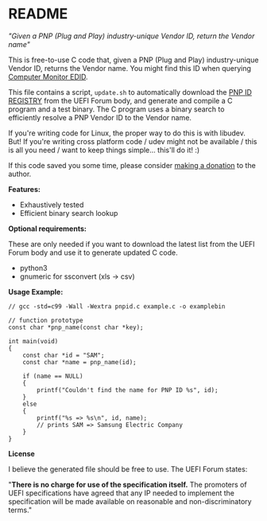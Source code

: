 README
======

*"Given a PNP (Plug and Play) industry-unique Vendor ID, return the Vendor name"*

This is free-to-use C code that, given a PNP (Plug and Play) industry-unique
Vendor ID, returns the Vendor name. You might find this ID when querying
[Computer Monitor EDID](https://en.wikipedia.org/wiki/Extended_Display_Identification_Data).

This file contains a script, `update.sh` to automatically download the
[PNP ID REGISTRY](http://www.uefi.org/pnp_id_list) from the UEFI Forum body,
and generate and compile a C program and a test binary. The C program uses
a binary search to efficiently resolve a PNP Vendor ID to the Vendor name.

If you're writing code for Linux, the proper way to do this is with libudev.
But! If you're writing cross platform code / udev might not be available /
this is all you need / want to keep things simple... this'll do it! :)

If this code saved you some time, please consider
[making a donation](https://www.patreon.com/golightlyb) to the author.


**Features:**

* Exhaustively tested
* Efficient binary search lookup


**Optional requirements:**

These are only needed if you want to download the latest list from the UEFI
Forum body and use it to generate updated C code.

* python3
* gnumeric for ssconvert (xls -> csv)


**Usage Example:**

    // gcc -std=c99 -Wall -Wextra pnpid.c example.c -o examplebin

    // function prototype
    const char *pnp_name(const char *key);

    int main(void)
    {
        const char *id = "SAM";
        const char *name = pnp_name(id);

        if (name == NULL)
        {
            printf("Couldn't find the name for PNP ID %s", id);
        }
        else
        {
            printf("%s => %s\n", id, name);
            // prints SAM => Samsung Electric Company
        }
    }


**License**

I believe the generated file should be free to use. The UEFI Forum states:

"**There is no charge for use of the specification itself.** The promoters of
UEFI specifications have agreed that any IP needed to implement the
specification will be made available on reasonable and non-discriminatory
terms."

